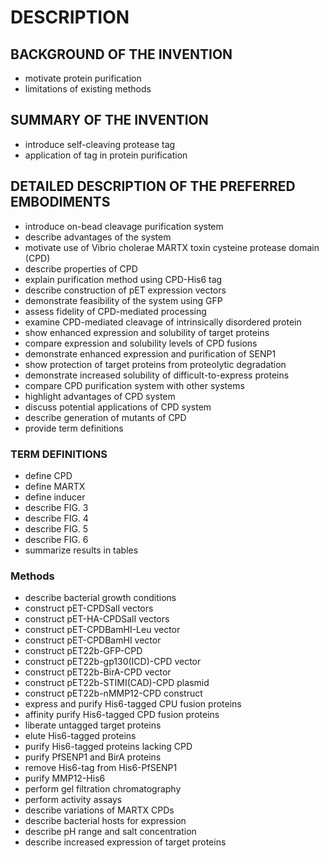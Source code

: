 # DESCRIPTION

## BACKGROUND OF THE INVENTION

- motivate protein purification
- limitations of existing methods

## SUMMARY OF THE INVENTION

- introduce self-cleaving protease tag
- application of tag in protein purification

## DETAILED DESCRIPTION OF THE PREFERRED EMBODIMENTS

- introduce on-bead cleavage purification system
- describe advantages of the system
- motivate use of Vibrio cholerae MARTX toxin cysteine protease domain (CPD)
- describe properties of CPD
- explain purification method using CPD-His6 tag
- describe construction of pET expression vectors
- demonstrate feasibility of the system using GFP
- assess fidelity of CPD-mediated processing
- examine CPD-mediated cleavage of intrinsically disordered protein
- show enhanced expression and solubility of target proteins
- compare expression and solubility levels of CPD fusions
- demonstrate enhanced expression and purification of SENP1
- show protection of target proteins from proteolytic degradation
- demonstrate increased solubility of difficult-to-express proteins
- compare CPD purification system with other systems
- highlight advantages of CPD system
- discuss potential applications of CPD system
- describe generation of mutants of CPD
- provide term definitions

### TERM DEFINITIONS

- define CPD
- define MARTX
- define inducer
- describe FIG. 3
- describe FIG. 4
- describe FIG. 5
- describe FIG. 6
- summarize results in tables

### Methods

- describe bacterial growth conditions
- construct pET-CPDSalI vectors
- construct pET-HA-CPDSalI vectors
- construct pET-CPDBamHI-Leu vector
- construct pET-CPDBamHI vector
- construct pET22b-GFP-CPD
- construct pET22b-gp130(ICD)-CPD vector
- construct pET22b-BirA-CPD vector
- construct pET22b-STIMI(CAD)-CPD plasmid
- construct pET22b-nMMP12-CPD construct
- express and purify His6-tagged CPU fusion proteins
- affinity purify His6-tagged CPD fusion proteins
- liberate untagged target proteins
- elute His6-tagged proteins
- purify His6-tagged proteins lacking CPD
- purify PfSENP1 and BirA proteins
- remove His6-tag from His6-PfSENP1
- purify MMP12-His6
- perform gel filtration chromatography
- perform activity assays
- describe variations of MARTX CPDs
- describe bacterial hosts for expression
- describe pH range and salt concentration
- describe increased expression of target proteins


